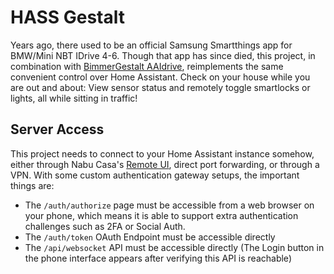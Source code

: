 HASS Gestalt
============

Years ago, there used to be an official Samsung Smartthings app for BMW/Mini NBT IDrive 4-6.
Though that app has since died, this project, in combination with [BimmerGestalt AAIdrive](https://github.com/BimmerGestalt/AAIdrive), reimplements the same convenient control over Home Assistant.
Check on your house while you are out and about: View sensor status and remotely toggle smartlocks or lights, all while sitting in traffic!

Server Access
-------------

This project needs to connect to your Home Assistant instance somehow, either through Nabu Casa's [Remote UI](https://www.nabucasa.com/config/remote/),
direct port forwarding, or through a VPN. With some custom authentication gateway setups, the important things are:

  - The `/auth/authorize` page must be accessible from a web browser on your phone, which means it is able to support extra authentication challenges such as 2FA or Social Auth.
  - The `/auth/token` OAuth Endpoint must be accessible directly
  - The `/api/websocket` API must be accessible directly  (The Login button in the phone interface appears after verifying this API is reachable)